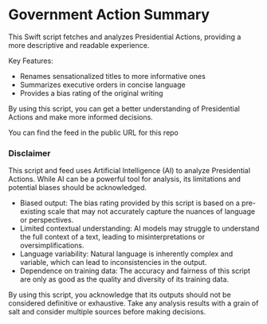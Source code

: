 # Government Action Summary
This Swift script fetches and analyzes Presidential Actions, providing a more descriptive and readable experience.

Key Features:

- Renames sensationalized titles to more informative ones
- Summarizes executive orders in concise language
- Provides a bias rating of the original writing

By using this script, you can get a better understanding of Presidential Actions and make more informed decisions. 

You can find the feed in the public URL for this repo

### Disclaimer
This script and feed uses Artificial Intelligence (AI) to analyze Presidential Actions. While AI can be a powerful tool for analysis, its limitations and potential biases should be acknowledged.

- Biased output: The bias rating provided by this script is based on a pre-existing scale that may not accurately capture the nuances of language or perspectives.
- Limited contextual understanding: AI models may struggle to understand the full context of a text, leading to misinterpretations or oversimplifications.
- Language variability: Natural language is inherently complex and variable, which can lead to inconsistencies in the output.
- Dependence on training data: The accuracy and fairness of this script are only as good as the quality and diversity of its training data.

By using this script, you acknowledge that its outputs should not be considered definitive or exhaustive. Take any analysis results with a grain of salt and consider multiple sources before making decisions.


